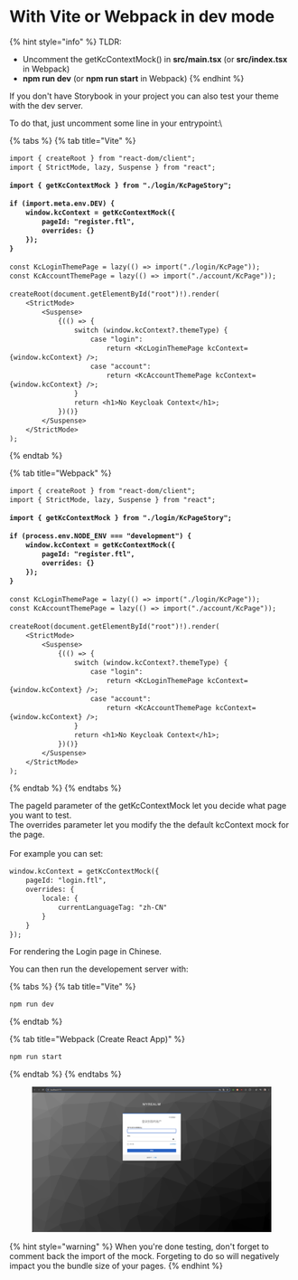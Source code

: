 # With Vite or Webpack in dev mode

{% hint style="info" %}
TLDR:

* Uncomment the getKcContextMock() in **src/main.tsx** (or **src/index.tsx** in Webpack)
* **npm run dev** (or **npm run start** in Webpack)
{% endhint %}

If you don't have Storybook in your project you can also test your theme with the dev server. &#x20;

To do that, just uncomment some line in your entrypoint:\


{% tabs %}
{% tab title="Vite" %}
<pre class="language-tsx" data-title="src/main.tsx"><code class="lang-tsx">import { createRoot } from "react-dom/client";
import { StrictMode, lazy, Suspense } from "react";

<strong>import { getKcContextMock } from "./login/KcPageStory";
</strong><strong>
</strong><strong>if (import.meta.env.DEV) {
</strong><strong>    window.kcContext = getKcContextMock({
</strong><strong>        pageId: "register.ftl",
</strong><strong>        overrides: {}
</strong><strong>    });
</strong><strong>}
</strong>
const KcLoginThemePage = lazy(() => import("./login/KcPage"));
const KcAccountThemePage = lazy(() => import("./account/KcPage"));

createRoot(document.getElementById("root")!).render(
    &#x3C;StrictMode>
        &#x3C;Suspense>
            {(() => {
                switch (window.kcContext?.themeType) {
                    case "login":
                        return &#x3C;KcLoginThemePage kcContext={window.kcContext} />;
                    case "account":
                        return &#x3C;KcAccountThemePage kcContext={window.kcContext} />;
                }
                return &#x3C;h1>No Keycloak Context&#x3C;/h1>;
            })()}
        &#x3C;/Suspense>
    &#x3C;/StrictMode>
);
</code></pre>
{% endtab %}

{% tab title="Webpack" %}
<pre class="language-tsx" data-title="src/index.tsx"><code class="lang-tsx">import { createRoot } from "react-dom/client";
import { StrictMode, lazy, Suspense } from "react";

<strong>import { getKcContextMock } from "./login/KcPageStory";
</strong><strong>
</strong><strong>if (process.env.NODE_ENV === "development") {
</strong><strong>    window.kcContext = getKcContextMock({
</strong><strong>        pageId: "register.ftl",
</strong><strong>        overrides: {}
</strong><strong>    });
</strong><strong>}
</strong>
const KcLoginThemePage = lazy(() => import("./login/KcPage"));
const KcAccountThemePage = lazy(() => import("./account/KcPage"));

createRoot(document.getElementById("root")!).render(
    &#x3C;StrictMode>
        &#x3C;Suspense>
            {(() => {
                switch (window.kcContext?.themeType) {
                    case "login":
                        return &#x3C;KcLoginThemePage kcContext={window.kcContext} />;
                    case "account":
                        return &#x3C;KcAccountThemePage kcContext={window.kcContext} />;
                }
                return &#x3C;h1>No Keycloak Context&#x3C;/h1>;
            })()}
        &#x3C;/Suspense>
    &#x3C;/StrictMode>
);
</code></pre>
{% endtab %}
{% endtabs %}

The pageId parameter of the getKcContextMock let you decide what page you want to test.  \
The overrides parameter let you modify the the default kcContext mock for the page. \
\
For example you can set:&#x20;

```tsx
window.kcContext = getKcContextMock({
    pageId: "login.ftl",
    overrides: {
        locale: {
            currentLanguageTag: "zh-CN"
        }
    }
});
```

For rendering the Login page in Chinese.

You can then run the developement server with:

{% tabs %}
{% tab title="Vite" %}
```bash
npm run dev
```
{% endtab %}

{% tab title="Webpack (Create React App)" %}
```bash
npm run start
```
{% endtab %}
{% endtabs %}

<figure><img src="../.gitbook/assets/image (1) (1).png" alt=""><figcaption></figcaption></figure>

{% hint style="warning" %}
When you're done testing, don't forget to comment back the import of the mock. Forgeting to do so will negatively impact you the bundle size of your pages. &#x20;
{% endhint %}
